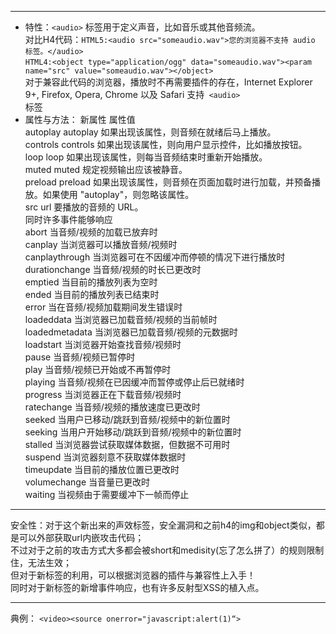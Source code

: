 ------
* 特性：`<audio>` 标签用于定义声音，比如音乐或其他音频流。<br>
    对比H4代码：`HTML5:<audio src="someaudio.wav">您的浏览器不支持 audio 标签。</audio>`<br>
                 `HTML4:<object type="application/ogg" data="someaudio.wav"><param name="src" value="someaudio.wav"></object>`<br>
    对于兼容此代码的浏览器，播放时不再需要插件的存在，Internet Explorer 9+, Firefox, Opera, Chrome 以及 Safari 支持` <audio>`<br> 标签
* 属性与方法： 新属性    属性值<br>
    autoplay 	autoplay 	如果出现该属性，则音频在就绪后马上播放。<br>
    controls 	controls 	如果出现该属性，则向用户显示控件，比如播放按钮。<br>
    loop 	     loop 	  如果出现该属性，则每当音频结束时重新开始播放。<br>
    muted 	   muted 	  规定视频输出应该被静音。<br>
    preload 	preload   如果出现该属性，则音频在页面加载时进行加载，并预备播放。如果使用 "autoplay"，则忽略该属性。<br>
    src 	      url 	  要播放的音频的 URL。<br>
    同时许多事件能够响应<br>
    abort 	当音频/视频的加载已放弃时<br>
    canplay 	当浏览器可以播放音频/视频时<br>
    canplaythrough 	当浏览器可在不因缓冲而停顿的情况下进行播放时<br>
    durationchange 	当音频/视频的时长已更改时<br>
    emptied 	当目前的播放列表为空时<br>
    ended 	当目前的播放列表已结束时<br>
    error 	当在音频/视频加载期间发生错误时<br>
    loadeddata 	当浏览器已加载音频/视频的当前帧时<br>
    loadedmetadata 	当浏览器已加载音频/视频的元数据时<br>
    loadstart 	当浏览器开始查找音频/视频时<br>
    pause 	当音频/视频已暂停时<br>
    play 	当音频/视频已开始或不再暂停时<br>
    playing 	当音频/视频在已因缓冲而暂停或停止后已就绪时<br>
    progress 	当浏览器正在下载音频/视频时<br>
    ratechange 	当音频/视频的播放速度已更改时<br>
    seeked 	当用户已移动/跳跃到音频/视频中的新位置时<br>
    seeking 	当用户开始移动/跳跃到音频/视频中的新位置时<br>
    stalled 	当浏览器尝试获取媒体数据，但数据不可用时<br>
    suspend 	当浏览器刻意不获取媒体数据时<br>
    timeupdate 	当目前的播放位置已更改时<br>
    volumechange 	当音量已更改时<br>
    waiting 	当视频由于需要缓冲下一帧而停止
    
------
安全性：对于这个新出来的声效标签，安全漏洞和之前h4的img和object类似，都是可以外部获取url内嵌攻击代码；<br>
        不过对于之前的攻击方式大多都会被short和medisity(忘了怎么拼了）的规则限制住，无法生效；<br>
        但对于新标签的利用，可以根据浏览器的插件与兼容性上入手！<br>
        同时对于新标签的新增事件响应，也有许多反射型XSS的植入点。

------        
典例： 
     `<video><source onerror="javascript:alert(1)“>  `
